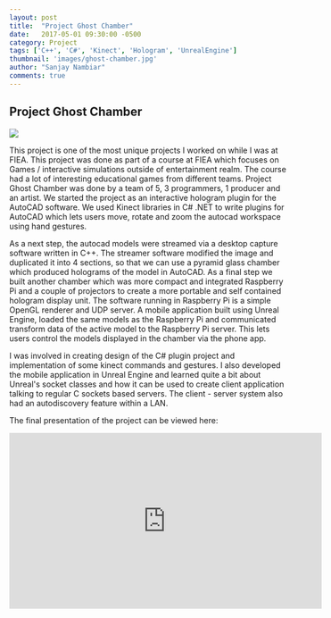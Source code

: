 ```yaml
---
layout: post
title:  "Project Ghost Chamber"
date:   2017-05-01 09:30:00 -0500
category: Project
tags: ['C++', 'C#', 'Kinect', 'Hologram', 'UnrealEngine']
thumbnail: 'images/ghost-chamber.jpg'
author: "Sanjay Nambiar"
comments: true
---
```


## Project Ghost Chamber

<div class='embed-container'>
	<img src="{{ site.baseurl }}/images/ghost-chamber.jpg">
</div>

This project is one of the most unique projects I worked on while I was at FIEA. This project was done as
part of a course at FIEA which focuses on Games / interactive simulations outside of entertainment realm.
The course had a lot of interesting educational games from different teams. Project Ghost Chamber was done
by a team of 5, 3 programmers, 1 producer and an artist. We started the project as an interactive hologram
plugin for the AutoCAD software. We used Kinect libraries in C# .NET to write plugins for AutoCAD which lets
users move, rotate and zoom the autocad workspace using hand gestures.

As a next step, the autocad models were streamed via a desktop capture software written in C++. The streamer
software modified the image and duplicated it into 4 sections, so that we can use a pyramid glass chamber which
produced holograms of the model in AutoCAD. As a final step we built another chamber which was more compact
and integrated Raspberry Pi and a couple of projectors to create a more portable and self contained hologram
display unit. The software running in Raspberry Pi is a simple OpenGL renderer and UDP server. A mobile application
built using Unreal Engine, loaded the same models as the Raspberry Pi and communicated transform data of the active
model to the Raspberry Pi server. This lets users control the models displayed in the chamber via the phone app.

I was involved in creating design of the C# plugin project and implementation of some kinect commands and gestures. I
also developed the mobile application in Unreal Engine and learned quite a bit about Unreal's socket classes and how
it can be used to create client application talking to regular C sockets based servers. The client - server system also
had an autodiscovery feature within a LAN.

The final presentation of the project can be viewed here:
<div class='embed-container'>
	<iframe width="560" height="315" src="https://www.youtube.com/embed/MxiuaFEt_Mc?start=5048" frameborder="0" allowfullscreen></iframe>
</div>

